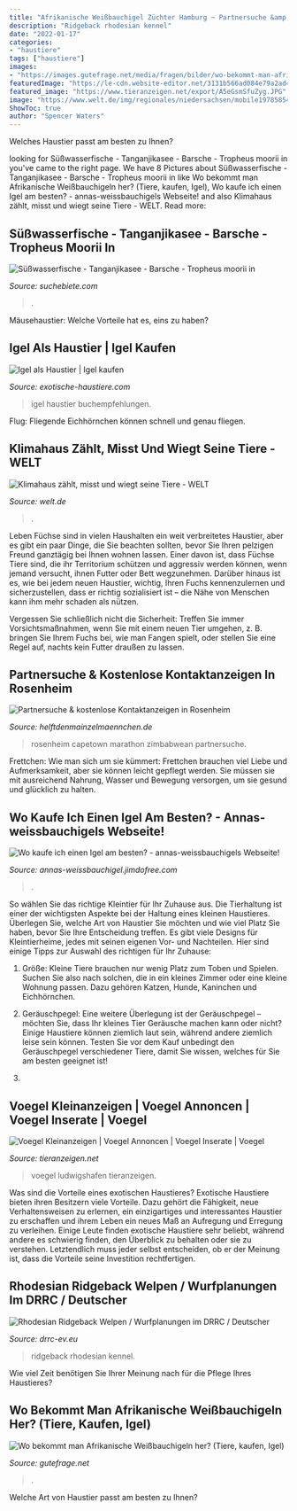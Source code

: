 ```yaml
---
title: "Afrikanische Weißbauchigel Züchter Hamburg ~ Partnersuche &amp; Kostenlose Kontaktanzeigen In Rosenheim"
description: "Ridgeback rhodesian kennel"
date: "2022-01-17"
categories:
- "haustiere"
tags: ["haustiere"]
images:
- "https://images.gutefrage.net/media/fragen/bilder/wo-bekommt-man-afrikanische-weissbauchigeln-her/0_big.jpg?v=1484564957000"
featuredImage: "https://le-cdn.website-editor.net/3131b566ad084e79a2ad43b5dc967e3c/dms3rep/multi/opt/Wurf+Schmitz-960w.jpeg"
featured_image: "https://www.tieranzeigen.net/export/A5eGsmSfuZyg.JPG"
image: "https://www.welt.de/img/regionales/niedersachsen/mobile197858549/4612501587-ci102l-w1024/urn-newsml-dpa-com-20090101-190802-99-314830-large-4-3-jpg.jpg"
ShowToc: true
author: "Spencer Waters"
---
```



Welches Haustier passt am besten zu Ihnen?

	

		
looking for Süßwasserfische - Tanganjikasee - Barsche - Tropheus moorii in you've came to the right page. We have 8 Pictures about Süßwasserfische - Tanganjikasee - Barsche - Tropheus moorii in like Wo bekommt man Afrikanische Weißbauchigeln her? (Tiere, kaufen, Igel), Wo kaufe ich einen Igel am besten? - annas-weissbauchigels Webseite! and also Klimahaus zählt, misst und wiegt seine Tiere - WELT. Read more:
		
    
## Süßwasserfische - Tanganjikasee - Barsche - Tropheus Moorii In

<img loading=lazy src="https://xpic.suchebiete.com/bild_Suesswasserfische_Tanganjikasee_Barsche_Tropheus-moorii,7009061,280,0,0,200.jpg" onerror="this.onerror=null;this.src='https://tse2.mm.bing.net/th?id=OIP.Y2HdkGyDKt4uqTExl_Q-MAAAAA&amp;pid=15.1';" alt="Süßwasserfische - Tanganjikasee - Barsche - Tropheus moorii in">

_Source: suchebiete.com_

>. 

	

Mäusehaustier: Welche Vorteile hat es, eins zu haben?

    
## Igel Als Haustier | Igel Kaufen

<img loading=lazy src="https://exotische-haustiere.com/wp-content/uploads/2018/08/Igel-als-Haustier-Bookcover-200x300.jpg" onerror="this.onerror=null;this.src='https://tse2.mm.bing.net/th?id=OIP.0yZjI6gcsQwA4TKHNuEHYQAAAA&amp;pid=15.1';" alt="Igel als Haustier | Igel kaufen">

_Source: exotische-haustiere.com_

>igel haustier buchempfehlungen. 

	

Flug: Fliegende Eichhörnchen können schnell und genau fliegen.

    
## Klimahaus Zählt, Misst Und Wiegt Seine Tiere - WELT

<img loading=lazy src="https://www.welt.de/img/regionales/niedersachsen/mobile197858549/4612501587-ci102l-w1024/urn-newsml-dpa-com-20090101-190802-99-314830-large-4-3-jpg.jpg" onerror="this.onerror=null;this.src='https://tse3.mm.bing.net/th?id=OIP.7H0UyKurb_5XCMjQlDC6pwHaHP&amp;pid=15.1';" alt="Klimahaus zählt, misst und wiegt seine Tiere - WELT">

_Source: welt.de_

>. 

	

Leben
Füchse sind in vielen Haushalten ein weit verbreitetes Haustier, aber es gibt ein paar Dinge, die Sie beachten sollten, bevor Sie Ihren pelzigen Freund ganztägig bei Ihnen wohnen lassen.
Einer davon ist, dass Füchse Tiere sind, die ihr Territorium schützen und aggressiv werden können, wenn jemand versucht, ihnen Futter oder Bett wegzunehmen. Darüber hinaus ist es, wie bei jedem neuen Haustier, wichtig, Ihren Fuchs kennenzulernen und sicherzustellen, dass er richtig sozialisiert ist – die Nähe von Menschen kann ihm mehr schaden als nützen.

Vergessen Sie schließlich nicht die Sicherheit: Treffen Sie immer Vorsichtsmaßnahmen, wenn Sie mit einem neuen Tier umgehen, z. B. bringen Sie Ihrem Fuchs bei, wie man Fangen spielt, oder stellen Sie eine Regel auf, nachts kein Futter draußen zu lassen.

    
## Partnersuche &amp; Kostenlose Kontaktanzeigen In Rosenheim

<img loading=lazy src="http://helftdenmainzelmaennchen.de/images/515772.jpg" onerror="this.onerror=null;this.src='https://tse1.mm.bing.net/th?id=OIP.MwlqgF6mgmlWx-6TFspejAHaE8&amp;pid=15.1';" alt="Partnersuche &amp; kostenlose Kontaktanzeigen in Rosenheim">

_Source: helftdenmainzelmaennchen.de_

>rosenheim capetown marathon zimbabwean partnersuche. 

	

Frettchen: Wie man sich um sie kümmert: Frettchen brauchen viel Liebe und Aufmerksamkeit, aber sie können leicht gepflegt werden. Sie müssen sie mit ausreichend Nahrung, Wasser und Bewegung versorgen, um sie gesund und glücklich zu halten.

    
## Wo Kaufe Ich Einen Igel Am Besten? - Annas-weissbauchigels Webseite!

<img loading=lazy src="https://image.jimcdn.com/app/cms/image/transf/none/path/s25a8ada9988fb803/image/i5bfed147770a4ca7/version/1422803419/image.jpg" onerror="this.onerror=null;this.src='https://tse3.mm.bing.net/th?id=OIP.CosG7K-RZIBlv9yzQTusbAHaFj&amp;pid=15.1';" alt="Wo kaufe ich einen Igel am besten? - annas-weissbauchigels Webseite!">

_Source: annas-weissbauchigel.jimdofree.com_

>. 

	

So wählen Sie das richtige Kleintier für Ihr Zuhause aus.
Die Tierhaltung ist einer der wichtigsten Aspekte bei der Haltung eines kleinen Haustieres. Überlegen Sie, welche Art von Haustier Sie möchten und wie viel Platz Sie haben, bevor Sie Ihre Entscheidung treffen. Es gibt viele Designs für Kleintierheime, jedes mit seinen eigenen Vor- und Nachteilen. Hier sind einige Tipps zur Auswahl des richtigen für Ihr Zuhause:
1. Größe: Kleine Tiere brauchen nur wenig Platz zum Toben und Spielen. Suchen Sie also nach solchen, die in ein kleines Zimmer oder eine kleine Wohnung passen. Dazu gehören Katzen, Hunde, Kaninchen und Eichhörnchen.

2. Geräuschpegel: Eine weitere Überlegung ist der Geräuschpegel – möchten Sie, dass Ihr kleines Tier Geräusche machen kann oder nicht? Einige Haustiere können ziemlich laut sein, während andere ziemlich leise sein können. Testen Sie vor dem Kauf unbedingt den Geräuschpegel verschiedener Tiere, damit Sie wissen, welches für Sie am besten geeignet ist!

3.

    
## Voegel Kleinanzeigen | Voegel Annoncen | Voegel Inserate | Voegel

<img loading=lazy src="https://www.tieranzeigen.net/export/A5eGsmSfuZyg.JPG" onerror="this.onerror=null;this.src='https://tse4.mm.bing.net/th?id=OIP.qsGTfg_0uL_-qY2QWjsnDgHaFi&amp;pid=15.1';" alt="Voegel Kleinanzeigen | Voegel Annoncen | Voegel Inserate | Voegel">

_Source: tieranzeigen.net_

>voegel ludwigshafen tieranzeigen. 

	

Was sind die Vorteile eines exotischen Haustieres?
Exotische Haustiere bieten ihren Besitzern viele Vorteile. Dazu gehört die Fähigkeit, neue Verhaltensweisen zu erlernen, ein einzigartiges und interessantes Haustier zu erschaffen und ihrem Leben ein neues Maß an Aufregung und Erregung zu verleihen. Einige Leute finden exotische Haustiere sehr beliebt, während andere es schwierig finden, den Überblick zu behalten oder sie zu verstehen. Letztendlich muss jeder selbst entscheiden, ob er der Meinung ist, dass die Vorteile seine Investition rechtfertigen.

    
## Rhodesian Ridgeback Welpen / Wurfplanungen Im DRRC / Deutscher

<img loading=lazy src="https://le-cdn.website-editor.net/3131b566ad084e79a2ad43b5dc967e3c/dms3rep/multi/opt/Wurf+Schmitz-960w.jpeg" onerror="this.onerror=null;this.src='https://tse2.mm.bing.net/th?id=OIP.Tbkt7OOsc4DsXOyWR0B-8gHaJ4&amp;pid=15.1';" alt="Rhodesian Ridgeback Welpen / Wurfplanungen im DRRC / Deutscher">

_Source: drrc-ev.eu_

>ridgeback rhodesian kennel. 

	

Wie viel Zeit benötigen Sie Ihrer Meinung nach für die Pflege Ihres Haustieres?

    
## Wo Bekommt Man Afrikanische Weißbauchigeln Her? (Tiere, Kaufen, Igel)

<img loading=lazy src="https://images.gutefrage.net/media/fragen/bilder/wo-bekommt-man-afrikanische-weissbauchigeln-her/0_big.jpg?v=1484564957000" onerror="this.onerror=null;this.src='https://tse4.mm.bing.net/th?id=OIP.eEig2CsmZGMPIqMW_hL3MQAAAA&amp;pid=15.1';" alt="Wo bekommt man Afrikanische Weißbauchigeln her? (Tiere, kaufen, Igel)">

_Source: gutefrage.net_

>. 

	

Welche Art von Haustier passt am besten zu Ihnen?

